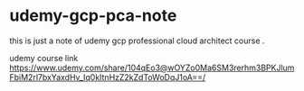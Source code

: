 # udemy-gcp-pca-note

this is just a note of udemy gcp professional cloud architect course .

udemy course link 
https://www.udemy.com/share/104qEo3@wOYZo0Ma6SM3rerhm3BPKJlumFbiM2rl7bxYaxdHv_Iq0kItnHzZ2kZdToWoDqJ1oA==/

